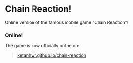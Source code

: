 # Chain Reaction!
Online version of the famous mobile game "Chain Reaction"!

### Online!
The game is now officially online on:
>[ketanhwr.github.io/chain-reaction]

[ketanhwr.github.io/chain-reaction]: <http://ketanhwr.github.io/chain-reaction>